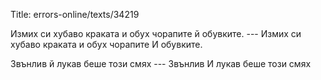 Title: errors-online/texts/34219

Измих си хубаво краката и обух чорапите й обувките. ---  Измих си хубаво краката и обух чорапите И обувките.

Звънлив й лукав беше този смях --- Звънлив И лукав беше този смях
